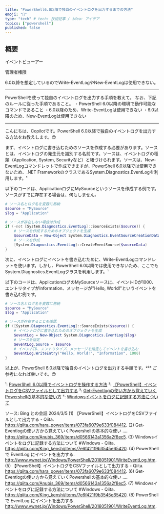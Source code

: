 ```yaml
---
title: "PowerShell6.0以降で独自のイベントログを出力するまでの方法"
emoji: "🦁"
type: "tech" # tech: 技術記事 / idea: アイデア
topics: ["powershell"]
published: false
---
```

## 概要

イベントビューアー

管理者権限

6.0以降を想定しているのでWrite-EventLogやNew-EventLogは使用できない。

-----

PowerShellを使って独自のイベントログを出力する手順を教えて。
なお、下記のルールに従った手順であること。
・PowerShell 6.0以降の環境で動作可能なコマンドであること
・6.0以降のため、Write-EventLogは使用できない
・6.0以降のため、New-EventLogは使用できない

-----

こんにちは、Copilotです。PowerShell 6.0以降で独自のイベントログを出力する方法をお教えします。😊

まず、イベントログに書き込むためのソースを作成する必要があります。ソースとは、イベントログの発生元を識別する名前です。ソースは、イベントログの種類（Application, System, Securityなど）と紐づけられます。ソースは、New-EventLogコマンドレットで作成できますが、PowerShell 6.0以降では使用できないため、.NET FrameworkのクラスであるSystem.Diagnostics.EventLogを利用します。¹

以下のコードは、ApplicationログにMySourceというソースを作成する例です。ソースがすでに存在する場合は、何もしません。

```powershell
# ソース名とログ名を変数に格納
$source = "MySource"
$log = "Application"

# ソースが存在しない場合は作成
if (-not [System.Diagnostics.EventLog]::SourceExists($source)) {
    # ソースを作成するためのオブジェクトを生成
    $sourceData = New-Object System.Diagnostics.EventSourceCreationData($source, $log)
    # ソースを作成
    [System.Diagnostics.EventLog]::CreateEventSource($sourceData)
}
```

次に、イベントログにイベントを書き込むために、Write-EventLogコマンドレットを使います。しかし、PowerShell 6.0以降では使用できないため、ここでもSystem.Diagnostics.EventLogクラスを利用します。¹

以下のコードは、ApplicationログのMySourceソースに、イベントIDが1000、エントリタイプがInformation、メッセージが"Hello, World!"というイベントを書き込む例です。

```powershell
# ソース名とログ名を変数に格納
$source = "MySource"
$log = "Application"

# ソースが存在することを確認
if ([System.Diagnostics.EventLog]::SourceExists($source)) {
    # イベントログに書き込むためのオブジェクトを生成
    $eventLog = New-Object System.Diagnostics.EventLog($log)
    # ソースを指定
    $eventLog.Source = $source
    # イベントID、エントリタイプ、メッセージを指定してイベントを書き込む
    $eventLog.WriteEntry("Hello, World!", "Information", 1000)
}
```

以上が、PowerShell 6.0以降で独自のイベントログを出力する手順です。²³⁴ ご参考になれば幸いです。😊

¹: [PowerShell 6.0以降でイベントログを操作する方法](^1^)
²: [【PowerShell】イベントログをCSVファイルとして出力する](^2^)
³: [Get-Eventlogの使い方から覚えていくPowershellの基本的な使い方](^3^)
⁴: [Windowsイベントをログに記録する方法について](^4^)

ソース: Bing との会話 2024/3/5
(1) 【PowerShell】イベントログをCSVファイルとして出力する - Qiita. https://qiita.com/hara_power/items/073fa6079e633f084412.
(2) Get-Eventlogの使い方から覚えていくPowershellの基本的な使い .... https://qiita.com/Anubis_369/items/d0566143a1356a2f8ec5.
(3) Windowsイベントをログに記録する方法について #Windows - Qiita. https://qiita.com/King_kenshi/items/7e6f421f9b3545e65420.
(4) PowerShell で EventLog にイベントを出力する. http://www.vwnet.jp/Windows/PowerShell/2018051901/WriteEventLog.htm.
(5) 【PowerShell】イベントログをCSVファイルとして出力する - Qiita. https://qiita.com/hara_power/items/073fa6079e633f084412.
(6) Get-Eventlogの使い方から覚えていくPowershellの基本的な使い .... https://qiita.com/Anubis_369/items/d0566143a1356a2f8ec5.
(7) Windowsイベントをログに記録する方法について #Windows - Qiita. https://qiita.com/King_kenshi/items/7e6f421f9b3545e65420.
(8) PowerShell で EventLog にイベントを出力する. http://www.vwnet.jp/Windows/PowerShell/2018051901/WriteEventLog.htm.